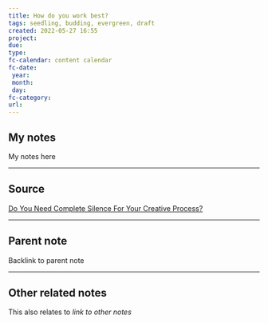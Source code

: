 ```yaml
---
title: How do you work best?
tags: seedling, budding, evergreen, draft
created: 2022-05-27 16:55
project: 
due: 
type: 
fc-calendar: content calendar
fc-date:
 year: 
 month: 
 day: 
fc-category: 
url:
---
```


## My notes

My notes here

---

## Source

[Do You Need Complete Silence For Your Creative Process?](https://saraburdick.medium.com/do-you-need-complete-silence-for-your-creative-process-ab60f9925921)

---

## Parent note

Backlink to parent note

---

## Other related notes

This also relates to *link to other notes*